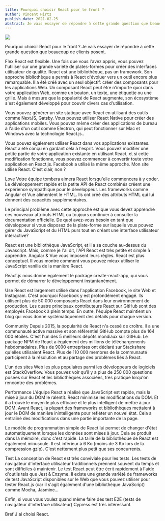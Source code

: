 ```yaml
---
title: Pourquoi choisir React pour le front ? 
author: Vincent Hirtz
publish_date: 2021-02-25
abstract: Je vais essayer de répondre à cette grande question que beaucoup de clients posent.
---
```


<img src="images/react.png"/>

Pourquoi choisir React pour le front ? Je vais essayer de répondre à cette grande question que beaucoup de clients posent.

Flex
React est flexible. Une fois que vous l'avez appris, vous pouvez l'utiliser sur une grande variété de plates-formes pour créer des interfaces utilisateur de qualité. React est une bibliothèque, pas un framework. Son approche bibliothèque a permis à React d'évoluer vers un outil encore plus remarquable. Il a été créé avec un seul objectif: créer des composants pour les applications Web. Un composant React peut être n'importe quoi dans votre application Web, comme un bouton, un texte, une étiquette ou une grille. Mais à mesure que la popularité de React augmente, son écosystème s'est également développé pour couvrir divers cas d'utilisation.

Vous pouvez générer un site statique avec React en utilisant des outils comme NextJS, Gatsby. Vous pouvez utiliser React Native pour créer des applications mobiles. Vous pouvez même créer des applications de bureau à l'aide d'un outil comme Electron, qui peut fonctionner sur Mac et Windows avec la technologie React.js..

Vous pouvez également utiliser React dans vos applications existantes. React a été conçu en gardant cela à l'esprit. Vous pouvez modifier une petite partie de votre application existante en utilisant React, et si cette modification fonctionne, vous pouvez commencer à convertir toute votre application en React.js. Facebook a utilisé la même approche. Mon site utilise React. C'est clair, non ? 

Love
Votre équipe tombera aimera React lorsqu'elle commencera à y coder. Le développement rapide et la petite API de React combinés créent une expérience sympathique pour le développeur. Les frameworks comme Angular et Vue alimentent le HTML. Ils ont créé des attributs HTML qui lui donnent des capacités supplémentaires.

Le principal problème avec cette approche est que vous devez apprendre ces nouveaux attributs HTML ou toujours continuer à consulter la documentation officielle. De quoi avez-vous besoin en tant que développeur si vous disposez de la plate-forme sur laquelle vous pouvez gérer du JavaScript et du HTML purs tout en créant une interface utilisateur interactive?

React est une bibliothèque JavaScript, et il a sa couche au-dessus du Javascript. Mais, comme je l'ai dit, l'API React est très petite et simple à apprendre. Angular & Vue vous imposent leurs règles. React est plus conceptuel. Il vous montre comment vous pouvez mieux utiliser le JavaScript vanilla de la manière React.

React.js nous donne également le package create-react-app, qui vous permet de démarrer le développement instantanément.

Use
React est largement utilisé dans l'application Facebook, le site Web et Instagram. C'est pourquoi Facebook y est profondément engagé. Ils utilisent plus de 50 000 composants React dans leur environnement de production. Les quatre principaux contributeurs React sur GitHub sont des employés Facebook à plein temps. En outre, l'équipe React maintient un blog qui vous donne systématiquement des détails pour chaque version.

Community
Depuis 2015, la popularité de React n'a cessé de croître. Il a une communauté active massive et son référentiel GitHub compte plus de 164 000 étoiles. C'est l'un des 5 meilleurs dépôts mondiaux sur GitHub. Le package NPM de React a également des millions de téléchargements hebdomadaires. Plus de 9000 entreprises ont déclaré sur Stackshare qu'elles utilisaient React. Plus de 110 000 membres de la communauté participent à la résolution et au partage des problèmes liés à React.

L'un des sites Web les plus populaires parmi les développeurs de logiciels est StackOverflow. Vous pouvez voir qu'il y a plus de 250 000 questions posées sur React et les bibliothèques associées, très pratique lorqu'on rencontre des problèmes.

Performance
L'équipe React a réalisé que JavaScript est rapide, mais la mise à jour du DOM le ralentit. React minimise les modifications du DOM. Et il a trouvé le moyen le plus efficace et le plus intelligent de mettre à jour DOM. Avant React, la plupart des frameworks et bibliothèques mettaient à jour le DOM de manière inintelligente pour refléter un nouvel état. Cela a entraîné des modifications dans une partie importante de la page.

Le modèle de programmation simple de React lui permet de changer d'état automatiquement lorsque les données sont mises à jour. Cela se produit dans la mémoire, donc c'est rapide. La taille de la bibliothèque de React est également minuscule. Il est inférieur à 6 Ko (moins de 3 Ko lors de la compression gzip). C'est nettement plus petit que ses concurrents.

Test
La conception de React est très conviviale pour les tests. Les tests de navigateur d'interface utilisateur traditionnels prennent souvent du temps et sont difficiles à maintenir. Le test React peut être écrit rapidement à l'aide d'outils tels que Jest & Enzyme.
Il existe une grande variété de frameworks de test JavaScript disponibles sur le Web que vous pouvez utiliser pour tester React.js (car il s'agit également d'une bibliothèque JavaScript) comme Mocha, Jasmine...

Enfin, si vous vous voulez quand même faire des test E2E (tests de navigateur d'interface utilisateur) Cypress est très intéressant.

Bref
J'ai choisi React.